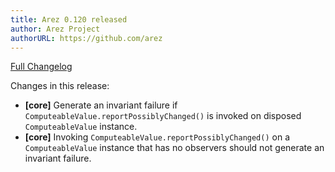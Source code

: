 ```yaml
---
title: Arez 0.120 released
author: Arez Project
authorURL: https://github.com/arez
---
```


[Full Changelog](https://github.com/arez/arez/compare/v0.119...v0.120)

Changes in this release:

* **\[core\]** Generate an invariant failure if `ComputeableValue.reportPossiblyChanged()` is invoked on
  disposed `ComputeableValue` instance.
* **\[core\]** Invoking `ComputeableValue.reportPossiblyChanged()` on a `ComputeableValue` instance that has no
  observers should not generate an invariant failure.
